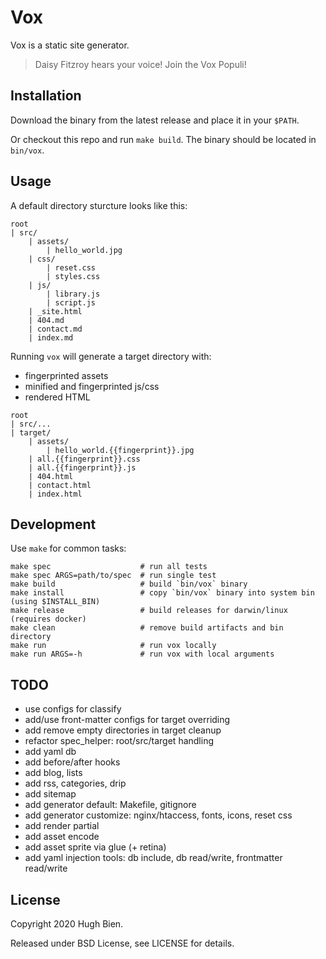 # Vox

Vox is a static site generator.

> Daisy Fitzroy hears your voice! Join the Vox Populi!

## Installation

Download the binary from the latest release and place it in your `$PATH`.

Or checkout this repo and run `make build`. The binary should be located in `bin/vox`.

## Usage

A default directory sturcture looks like this:

```
root
| src/
    | assets/
        | hello_world.jpg
    | css/
        | reset.css
        | styles.css
    | js/
        | library.js
        | script.js
    | _site.html
    | 404.md
    | contact.md
    | index.md
```

Running `vox` will generate a target directory with:

* fingerprinted assets
* minified and fingerprinted js/css
* rendered HTML

```
root
| src/...
| target/
    | assets/
        | hello_world.{{fingerprint}}.jpg
    | all.{{fingerprint}}.css
    | all.{{fingerprint}}.js
    | 404.html
    | contact.html
    | index.html
```

## Development

Use `make` for common tasks:

```
make spec                    # run all tests
make spec ARGS=path/to/spec  # run single test
make build                   # build `bin/vox` binary
make install                 # copy `bin/vox` binary into system bin (using $INSTALL_BIN)
make release                 # build releases for darwin/linux (requires docker)
make clean                   # remove build artifacts and bin directory
make run                     # run vox locally
make run ARGS=-h             # run vox with local arguments
```

## TODO

* use configs for classify
* add/use front-matter configs for target overriding
* add remove empty directories in target cleanup
* refactor spec_helper: root/src/target handling
* add yaml db
* add before/after hooks
* add blog, lists
* add rss, categories, drip
* add sitemap
* add generator default: Makefile, gitignore
* add generator customize: nginx/htaccess, fonts, icons, reset css
* add render partial
* add asset encode
* add asset sprite via glue (+ retina)
* add yaml injection tools: db include, db read/write, frontmatter read/write

## License

Copyright 2020 Hugh Bien.

Released under BSD License, see LICENSE for details.
